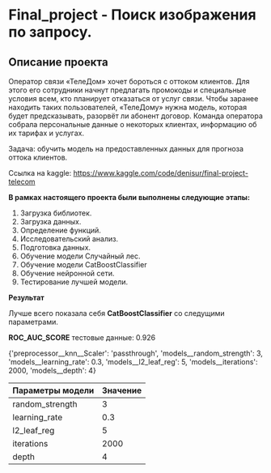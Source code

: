 # Final_project - Поиск изображения по запросу.

## Описание проекта

Оператор связи «ТелеДом» хочет бороться с оттоком клиентов. Для этого его сотрудники начнут предлагать промокоды и специальные условия всем, кто планирует отказаться от услуг связи. Чтобы заранее находить таких пользователей, «ТелеДому» нужна модель, которая будет предсказывать, разорвёт ли абонент договор. Команда оператора собрала персональные данные о некоторых клиентах, информацию об их тарифах и услугах. 

Задача: обучить модель на предоставленных данных для прогноза оттока клиентов.

Ссылка на kaggle: https://www.kaggle.com/code/denisur/final-project-telecom

**В рамках настоящего проекта были выполнены следующие этапы:**

1. Загрузка библиотек.
2. Загрузка данных.
3. Определение функций.
4. Исследовательский анализ.
5. Подготовка данных.
6. Обучение модели Случайный лес.
7. Обучение модели CatBoostClassifier
8. Обучение нейронной сети.
9. Тестирование лучшей модели.

**Результат**

Лучше всего показала себя **CatBoostClassifier** со следущими параметрами.

**ROC_AUC_SCORE** тестовые данные: 0.926

{'preprocessor__knn__Scaler': 'passthrough',
 'models__random_strength': 3,
 'models__learning_rate': 0.3,
 'models__l2_leaf_reg': 5,
 'models__iterations': 2000,
 'models__depth': 4}
    
| Параметры модели   | Значение       |
|--------------------|----------------|
| random_strength | 3            |
| learning_rate | 0.3              |
| l2_leaf_reg     | 5            |
| iterations     | 2000            |
| depth        | 4 |

